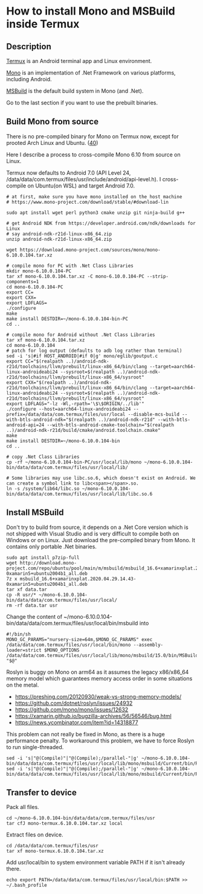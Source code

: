﻿# How to install Mono and MSBuild inside Termux

## Description

[Termux](https://github.com/termux/termux-app) is an Android terminal app and Linux environment.

[Mono](https://www.mono-project.com) is an implementation of .Net Framework on various platforms, including Android.

[MSBuild](https://github.com/microsoft/msbuild) is the default build system in Mono (and .Net).

Go to the last section if you want to use the prebuilt binaries.

## Build Mono from source

There is no pre-compiled binary for Mono on Termux now, except for prooted Arch Linux and Ubuntu. ([40](https://github.com/termux/termux-packages/issues/40))

Here I describe a process to cross-compile Mono 6.10 from source on Linux.

Termux now defaults to Android 7.0 (API Level 24, /data/data/com.termux/files/usr/include/android/api-level.h). I cross-compile on Ubuntu(on WSL) and target Android 7.0.

    # at first, make sure you have mono installed on the host machine
    # https://www.mono-project.com/download/stable/#download-lin

    sudo apt install wget perl python3 cmake unzip git ninja-build g++

    # get Android NDK from https://developer.android.com/ndk/downloads for Linux
    # say android-ndk-r21d-linux-x86_64.zip
    unzip android-ndk-r21d-linux-x86_64.zip

    wget https://download.mono-project.com/sources/mono/mono-6.10.0.104.tar.xz

    # compile mono for PC with .Net Class Libraries
    mkdir mono-6.10.0.104-PC
    tar xf mono-6.10.0.104.tar.xz -C mono-6.10.0.104-PC --strip-components=1
    cd mono-6.10.0.104-PC
    export CC=
    export CXX=
    export LDFLAGS=
    ./configure
    make
    make install DESTDIR=~/mono-6.10.0.104-bin-PC
    cd ..

    # compile mono for Android without .Net Class Libraries
    tar xf mono-6.10.0.104.tar.xz
    cd mono-6.10.0.104
    # patch for log output (defaults to adb log rather than terminal)
    sed -i 's|#if HOST_ANDROID|#if 0|g' mono/eglib/goutput.c
    export CC="$(realpath ..)/android-ndk-r21d/toolchains/llvm/prebuilt/linux-x86_64/bin/clang --target=aarch64-linux-androideabi24 --sysroot=$(realpath ..)/android-ndk-r21d/toolchains/llvm/prebuilt/linux-x86_64/sysroot"
    export CXX="$(realpath ..)/android-ndk-r21d/toolchains/llvm/prebuilt/linux-x86_64/bin/clang --target=aarch64-linux-androideabi24 --sysroot=$(realpath ..)/android-ndk-r21d/toolchains/llvm/prebuilt/linux-x86_64/sysroot"
    export LDFLAGS="-lz -Wl,-rpath='\$\$ORIGIN/../lib'"
    ./configure --host=aarch64-linux-androideabi24 --prefix=/data/data/com.termux/files/usr/local --disable-mcs-build --with-btls-android-ndk="$(realpath ..)/android-ndk-r21d" --with-btls-android-api=24 --with-btls-android-cmake-toolchain="$(realpath ..)/android-ndk-r21d/build/cmake/android.toolchain.cmake"
    make
    make install DESTDIR=~/mono-6.10.0.104-bin
    cd ..

    # copy .Net Class Libraries
    cp -rf ~/mono-6.10.0.104-bin-PC/usr/local/lib/mono ~/mono-6.10.0.104-bin/data/data/com.termux/files/usr/local/lib/

    # Some libraries may use libc.so.6, which doesn't exist on Android. We can create a symbol link to libc<span></span>.so.
    ln -s /system/lib64/libc.so ~/mono-6.10.0.104-bin/data/data/com.termux/files/usr/local/lib/libc.so.6

## Install MSBuild

Don't try to build from source, it depends on a .Net Core version which is not shipped with Visual Studio and is very difficult to compile both on Windows or on Linux. Just download the pre-compiled binary from Mono. It contains only portable .Net binaries.

    sudo apt install p7zip-full
    wget http://download.mono-project.com/repo/ubuntu/pool/main/m/msbuild/msbuild_16.6+xamarinxplat.2020.04.29.14.43-0xamarin5+ubuntu2004b1_all.deb
    7z x msbuild_16.6+xamarinxplat.2020.04.29.14.43-0xamarin5+ubuntu2004b1_all.deb
    tar xf data.tar
    cp -R usr/* ~/mono-6.10.0.104-bin/data/data/com.termux/files/usr/local/
    rm -rf data.tar usr

Change the content of ~/mono-6.10.0.104-bin/data/data/com.termux/files/usr/local/bin/msbuild into

    #!/bin/sh
    MONO_GC_PARAMS="nursery-size=64m,$MONO_GC_PARAMS" exec /data/data/com.termux/files/usr/local/bin/mono --assembly-loader=strict $MONO_OPTIONS /data/data/com.termux/files/usr/local/lib/mono/msbuild/15.0/bin/MSBuild.dll "$@"

Roslyn is buggy on Mono on arm64 as it assumes the legacy x86/x86_64 memory model which guarantees memory access order in some situations on the metal.

* https://preshing.com/20120930/weak-vs-strong-memory-models/
* https://github.com/dotnet/roslyn/issues/24932
* https://github.com/mono/mono/issues/12632
* https://xamarin.github.io/bugzilla-archives/56/56546/bug.html
* https://news.ycombinator.com/item?id=14318877

This problem can not really be fixed in Mono, as there is a huge performance penalty. To workaround this problem, we have to force Roslyn to run single-threaded.

    sed -i 's|"@(Compile)"|"@(Compile);/parallel-"|g' ~/mono-6.10.0.104-bin/data/data/com.termux/files/usr/local/lib/mono/msbuild/Current/bin/Roslyn/Microsoft.CSharp.Core.targets
    sed -i 's|"@(Compile)"|"@(Compile);/parallel-"|g' ~/mono-6.10.0.104-bin/data/data/com.termux/files/usr/local/lib/mono/msbuild/Current/bin/Roslyn/Microsoft.VisualBasic.Core.targets

## Transfer to device

Pack all files.

    cd ~/mono-6.10.0.104-bin/data/data/com.termux/files/usr
    tar cfJ mono-termux.6.10.0.104.tar.xz local

Extract files on device.

    cd /data/data/com.termux/files/usr
    tar xf mono-termux.6.10.0.104.tar.xz

Add usr/local/bin to system environment variable PATH if it isn't already there.

    echo export PATH=/data/data/com.termux/files/usr/local/bin:$PATH >> ~/.bash_profile
